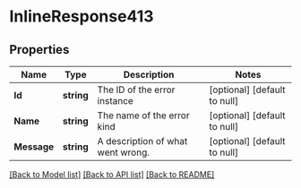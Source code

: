 # InlineResponse413

## Properties
Name | Type | Description | Notes
------------ | ------------- | ------------- | -------------
**Id** | **string** | The ID of the error instance | [optional] [default to null]
**Name** | **string** | The name of the error kind | [optional] [default to null]
**Message** | **string** | A description of what went wrong. | [optional] [default to null]

[[Back to Model list]](../README.md#documentation-for-models) [[Back to API list]](../README.md#documentation-for-api-endpoints) [[Back to README]](../README.md)

